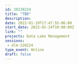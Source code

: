 ```yaml
---
id: 20220224
title: "TBD"
description: 
date: 2022-01-19T17:47:55-06:00
start_date: 2022-02-24T10:00:00Z
link: "" 
projects: Data Lake Management
sessions:
 - dlm-220224
type_event: Online
draft: false
---
```




